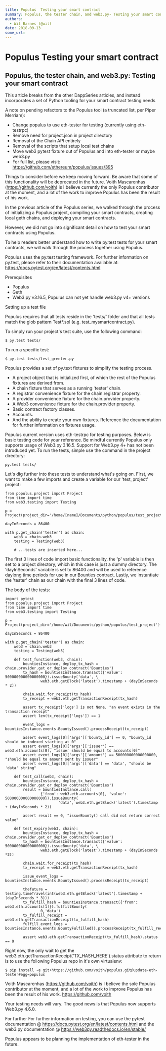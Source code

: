```yaml
---
title: Populus  Testing your smart contract
summary: Populus, the tester chain, and web3.py- Testing your smart contract This article breaks from the other DappSeries articles, and instead incorporates a set of Python tooling for your smart contract testing needs. A note on pending refactors to the Populus tool (a truncated list, per Piper Merriam)- Change populus to use eth-tester for testing (currently using eth-testrpc) Remove need for project.json in project directory Removal of the Chain API entirely Removal of the scripts that setup local te
authors:
  - Wil Barnes (@wil)
date: 2018-09-13
some_url: 
---
```


# Populus  Testing your smart contract


## Populus, the tester chain, and web3.py: Testing your smart contract

This article breaks from the other DappSeries articles, and instead incorporates a set of Python tooling for your smart contract testing needs. 

A note on pending refactors to the Populus tool (a truncated list, per Piper Merriam):

* Change populus to use eth-tester for testing (currently using eth-testrpc)
* Remove need for project.json in project directory
* Removal of the Chain API entirely
* Removal of the scripts that setup local test chains
* Move web3 pytest fixture out of Populus and into eth-tester or maybe web3.py
* For full list, please visit: https://github.com/ethereum/populus/issues/395 


Things to consider before we keep moving forward. Be aware that some of this functionality will be deprecated in the future. Voith Mascarenhas (https://github.com/voith) is I believe currently the only Populus contributor at the moment, and a lot of the work to improve Populus has been the result of his work. 

In the previous article of the Populus series, we walked through the process of initializing a Populus project, compiling your smart contracts, creating local geth chains, and deploying your smart contracts. 

However, we did not go into significant detail on how to test your smart contracts using Populus. 

To help readers better understand how to write py.test tests for your smart contracts, we will walk through the process together using Populus. 

Populus uses the py.test testing framework. For further information on py.test, please refer to their documentation available at: https://docs.pytest.org/en/latest/contents.html

Prerequisites

* Populus
* Geth
* Web3.py v3.16.5, Populus can not yet handle web3.py v4+ versions


Setting up a test file 

Populus requires that all tests reside in the 'tests/' folder and that all tests  match the glob pattern Test*.sol (e.g. test_mysmartcontract.py). 

To simply run your project's test suite, use the following command: 

```
$ py.test tests/
```

To run a specific test:

```
$ py.test tests/test_greeter.py
```

Populus provides a set of py.text fixtures to simplify the testing process. 


* A project object that is initialized first, of which the rest of the Populus fixtures are derived from.
* A chain fixture that serves as a running 'tester' chain. 
* A registrar convenience fixture for the chain.registrar property. 
* A provider convenience fixture for the chain.provider property. 
* A Web3 convenience fixture for the chain.provider property. 
* Basic contract factory classes. 
* Accounts.
* And the ability to create your own fixtures. Reference the documentation for further information on fixtures usage. 


Populus current version uses eth-testrpc for testing purposes. Below is basic testing code for your reference. Be mindful currently Populus only supports usage of Web3.py 3.16.5. Support for Web3.py 4+ has not been introduced yet. To run the tests, simple use the command in the project directory: 

```
py.test tests/
```


Let's dig further into these tests to understand what's going on. First, we want to make a few imports and create a variable for our 'test_project' project: 

```
from populus.project import Project
from time import time
from web3.testing import Testing

p = Project(project_dir='/home/[name]/Documents/python/populus/test_project/')

dayInSeconds = 86400

with p.get_chain('tester') as chain:
    web3 = chain.web3
    testing = Testing(web3)
    
    # ...tests are inserted here...
```

The first 3 lines of code import basic functionality, the 'p' variable is then set to a project directory, which in this case is just a dummy directory. The 'dayInSeconds' variable is set to 86400 and will be used to reference daylong time periods for use in our Bounties contract. Lastly, we instantiate the 'tester' chain as our chain with the final 3 lines of code. 

The body of the tests:

```
import pytest
from populus.project import Project
from time import time
from web3.testing import Testing

p = Project(project_dir='/home/wil/Documents/python/populus/test_project')

dayInSeconds = 86400

with p.get_chain('tester') as chain:
    web3 = chain.web3
    testing = Testing(web3)

    def test_function(web3, chain):
        bountiesInstance, deploy_tx_hash = chain.provider.get_or_deploy_contract('Bounties')
        tx_hash = bountiesInstance.transact({'value': 500000000000000000}).issueBounty('data', \
                web3.eth.getBlock('latest').timestamp + (dayInSeconds * 2))
        
        chain.wait.for_receipt(tx_hash)
        tx_receipt = web3.eth.getTransactionReceipt(tx_hash)
        
        assert tx_receipt['logs'] is not None, "an event exists in the transaction receipt"
        assert len(tx_receipt['logs']) == 1
        
        event_logs = bountiesInstance.events.BountyIssued().processReceipt(tx_receipt)
        
        assert event_logs[0]['args']['bounty_id'] == 0, "bounty_id should be indexed starting at 0"
        assert event_logs[0]['args']['issuer'] == web3.eth.accounts[0], "issuer should be equal to accounts[0]"
        assert event_logs[0]['args']['amount'] == 500000000000000000, "should be equal to amount sent by issuer"
        assert event_logs[0]['args']['data'] == 'data', "should be 'data' string"

    def test_call(web3, chain):
        bountiesInstance, deploy_tx_hash = chain.provider.get_or_deploy_contract('Bounties')
        result = bountiesInstance.call(
                {'from': web3.eth.accounts[0], 'value': 500000000000000000}).issueBounty(
                        'data', web3.eth.getBlock('latest').timestamp + (dayInSeconds * 2))
        
        assert result == 0, "issueBounty() call did not return correct value"    

    def test_expiry(web3, chain):
        bountiesInstance, deploy_tx_hash = chain.provider.get_or_deploy_contract('Bounties')
        tx_hash = bountiesInstance.transact({'value': 500000000000000000}).issueBounty('data', \
                web3.eth.getBlock('latest').timestamp + (dayInSeconds *2))
        
        chain.wait.for_receipt(tx_hash)
        tx_receipt = web3.eth.getTransactionReceipt(tx_hash)
        
        issue_event_logs = bountiesInstance.events.BountyIssued().processReceipt(tx_receipt)
        
        thefuture = testing.timeTravel(int(web3.eth.getBlock('latest').timestamp + (dayInSeconds * 3)))
        tx_fulfill_hash = bountiesInstance.transact({'from': web3.eth.accounts[1]}).fulfillBounty(
                0,'data')
        tx_fulfill_receipt = web3.eth.getTransactionReceipt(tx_fulfill_hash)
        fulfill_event_logs = bountiesInstance.events.BountyFulfilled().processReceipt(tx_fulfill_receipt)
        
        assert web3.eth.getTransactionReceipt(tx_fulfill_hash).status == 0
```


Right now, the only wait to get the web3.eth.getTransactionReceipt('TX_HASH_HERE').status attribute to return is to use the following Populus repo in it's own virtualenv:

```
$ pip install -e git+https://github.com/voith/populus.git@update-eth-tester#egg=populus
```

Voith Mascarenhas (https://github.com/voith) is I believe the sole Populus contributor at the moment, and a lot of the work to improve Populus has been the result of his work. 
https://github.com/voith

Your testing needs will vary. The good news is that Populus now supports Web3.py 4.6.0. 

For further For further information on testing, you can use the pytest documentation @ https://docs.pytest.org/en/latest/contents.html and the web3.py documentation @ https://web3py.readthedocs.io/en/stable/

Populus appears to be planning the implementation of eth-tester in the future. 



